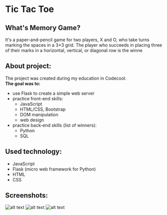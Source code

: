# Tic Tac Toe

## What's Memory Game?
It's a paper-and-pencil game for two players, X and O, who take turns marking the spaces in a 3×3 grid. The player who succeeds in placing three of their marks in a horizontal, vertical, or diagonal row is the winne

## About project:
The project was created during my education in Codecool.<br/>
**The goal was to:** 
* use Flask to create a simple web server
* practice front-end skills: 
  * JavaScript
  * HTML/CSS, Bootstrap
  * DOM manipulation
  * web design
* practice back-end skills (list of winners):
  * Python
  * SQL

## Used technology:
* JavaScript
* Flask (micro web framework for Python)
* HTML
* CSS

## Screenshots:

![alt text](https://github.com/KacperMitkowski/Tic-Tac-Toe/blob/master/tic_1.png)
![alt text](https://github.com/KacperMitkowski/Tic-Tac-Toe/blob/master/tic_2.png)
![alt text](https://github.com/KacperMitkowski/Tic-Tac-Toe/blob/master/tic_3.png)
